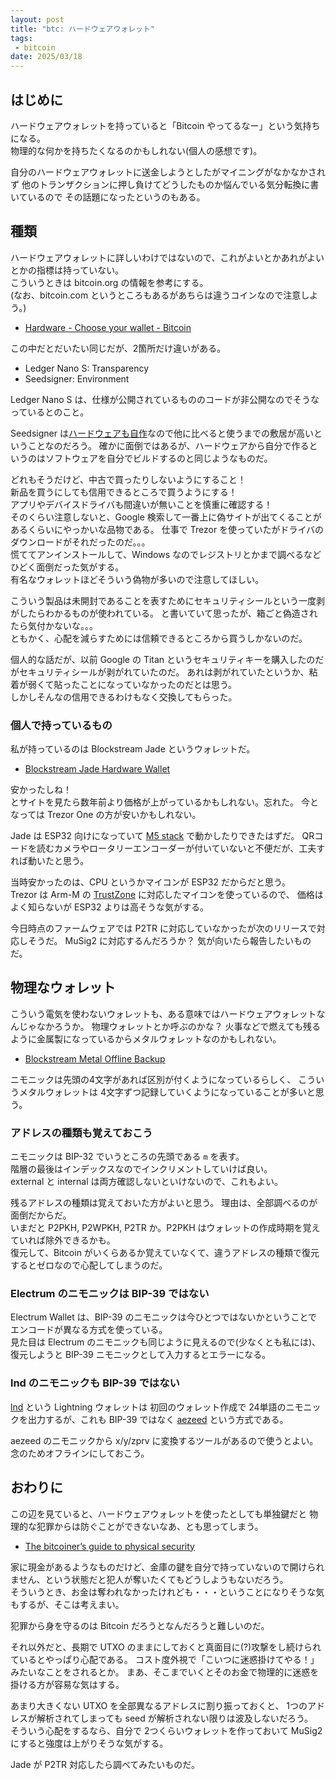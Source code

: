 ```yaml
---
layout: post
title: "btc: ハードウェアウォレット"
tags:
 - bitcoin
date: 2025/03/18
---
```


## はじめに

ハードウェアウォレットを持っていると「Bitcoin やってるなー」という気持ちになる。  
物理的な何かを持ちたくなるのかもしれない(個人の感想です)。

自分のハードウェアウォレットに送金しようとしたがマイニングがなかなかされず
他のトランザクションに押し負けてどうしたものか悩んでいる気分転換に書いているので
その話題になったというのもある。

## 種類

ハードウェアウォレットに詳しいわけではないので、これがよいとかあれがよいとかの指標は持っていない。  
こういうときは bitcoin.org の情報を参考にする。  
(なお、bitcoin.com というところもあるがあちらは違うコインなので注意しよう。)

* [Hardware - Choose your wallet - Bitcoin](https://bitcoin.org/en/wallets/hardware/?platform=hardware&step=5)

この中だとだいたい同じだが、2箇所だけ違いがある。

* Ledger Nano S: Transparency
* Seedsigner: Environment

Ledger Nano S は、仕様が公開されているもののコードが非公開なのでそうなっているとのこと。

Seedsigner は[ハードウェアも自作](https://seedsigner.com/explainers/)なので他に比べると使うまでの敷居が高いということなのだろう。
確かに面倒ではあるが、ハードウェアから自分で作るというのはソフトウェアを自分でビルドするのと同じようなものだ。

どれもそうだけど、中古で買ったりしないようにすること！  
新品を買うにしても信用できるところで買うようにする！  
アプリやデバイスドライバも間違いが無いことを慎重に確認する！  
そのくらい注意しないと、Google 検索して一番上に偽サイトが出てくることがあるくらいにやっかいな品物である。
仕事で Trezor を使っていたがドライバのダウンロードがそれだったのだ。。。  
慌ててアンインストールして、Windows なのでレジストリとかまで調べるなどひどく面倒だった気がする。  
有名なウォレットほどそういう偽物が多いので注意してほしい。

こういう製品は未開封であることを表すためにセキュリティシールという一度剥がしたらわかるものが使われている。
と書いていて思ったが、箱ごと偽造されたら気付かないな。。。  
ともかく、心配を減らすためには信頼できるところから買うしかないのだ。

個人的な話だが、以前 Google の Titan というセキュリティキーを購入したのだがセキュリティシールが剥がれていたのだ。
あれは剥がれていたというか、粘着が弱くて貼ったことになっていなかったのだとは思う。  
しかしそんなの信用できるわけもなく交換してもらった。

### 個人で持っているもの

私が持っているのは Blockstream Jade というウォレットだ。

* [Blockstream Jade Hardware Wallet](https://store.blockstream.com/products/blockstream-jade-hardware-wallet)

安かったしね！  
とサイトを見たら数年前より価格が上がっているかもしれない。忘れた。
今となっては Trezor One の方が安いかもしれない。

Jade は ESP32 向けになっていて [M5 stack](https://github.com/Blockstream/Jade) で動かしたりできたはずだ。
QRコードを読むカメラやロータリーエンコーダーが付いていないと不便だが、工夫すれば動いたと思う。

当時安かったのは、CPU というかマイコンが ESP32 だからだと思う。  
Trezor は Arm-M の [TrustZone](https://docs.trezor.io/trezor-firmware/core/misc/trustzone.html) に対応したマイコンを使っているので、
価格はよく知らないが ESP32 よりは高そうな気がする。

今日時点のファームウェアでは P2TR に対応していなかったが次のリリースで対応しそうだ。
MuSig2 に対応するんだろうか？ 
気が向いたら報告したいものだ。

## 物理なウォレット

こういう電気を使わないウォレットも、ある意味ではハードウェアウォレットなんじゃなかろうか。
物理ウォレットとか呼ぶのかな？ 
火事などで燃えても残るように金属製になっているからメタルウォレットなのかもしれない。

* [Blockstream Metal Offline Backup](https://store.blockstream.com/products/blockstream-metal-offline-backup)

ニモニックは先頭の4文字があれば区別が付くようになっているらしく、
こういうメタルウォレットは 4文字ずつ記録していくようになっていることが多いと思う。

### アドレスの種類も覚えておこう

ニモニックは BIP-32 でいうところの先頭である `m` を表す。  
階層の最後はインデックスなのでインクリメントしていけば良い。  
external と internal は両方確認しないといけないので、これもよい。 

残るアドレスの種類は覚えておいた方がよいと思う。
理由は、全部調べるのが面倒だからだ。  
いまだと P2PKH, P2WPKH, P2TR か。P2PKH はウォレットの作成時期を覚えていれば除外できるかも。  
復元して、Bitcoin がいくらあるか覚えていなくて、違うアドレスの種類で復元するとゼロなので心配してしまうのだ。

### Electrum のニモニックは BIP-39 ではない

Electrum Wallet は、BIP-39 のニモニックは今ひとつではないかということでエンコードが異なる方式を使っている。  
見た目は Electrum のニモニックも同じように見えるので(少なくとも私には)、復元しようと BIP-39 ニモニックとして入力するとエラーになる。

### lnd のニモニックも BIP-39 ではない

[lnd](https://github.com/lightningnetwork/lnd) という Lightning ウォレットは
初回のウォレット作成で 24単語のニモニックを出力するが、これも BIP-39 ではなく [aezeed](https://github.com/lightningnetwork/lnd/tree/master/aezeed) という方式である。 

aezeed のニモニックから x/y/zprv に変換するツールがあるので使うとよい。  
念のためオフラインにしておこう。

## おわりに

この辺を見ていると、ハードウェアウォレットを使ったとしても単独鍵だと
物理的な犯罪からは防ぐことができないなあ、とも思ってしまう。

* [The bitcoiner’s guide to physical security](https://blog.casa.io/the-bitcoiners-guide-to-physical-security/)

家に現金があるようなものだけど、金庫の鍵を自分で持っていないので開けられません、という状態だと犯人が奪いたくてもどうしようもないだろう。  
そういうとき、お金は奪われなかったけれども・・・ということになりそうな気もするが、そこは考えまい。

犯罪から身を守るのは Bitcoin だろうとなんだろうと難しいのだ。

それ以外だと、長期で UTXO のままにしておくと真面目に(?)攻撃をし続けられているとやっぱり心配である。
コスト度外視で「こいつに迷惑掛けてやる！」みたいなことをされるとか。
まあ、そこまでいくとそのお金で物理的に迷惑を掛ける方が容易な気はする。

あまり大きくない UTXO を全部異なるアドレスに割り振っておくと、
1つのアドレスが解析されてしまっても seed が解析されない限りは波及しないだろう。  
そういう心配をするなら、自分で 2つくらいウォレットを作っておいて
MuSig2 にすると強度は上がりそうな気がする。

Jade が P2TR 対応したら調べてみたいものだ。
